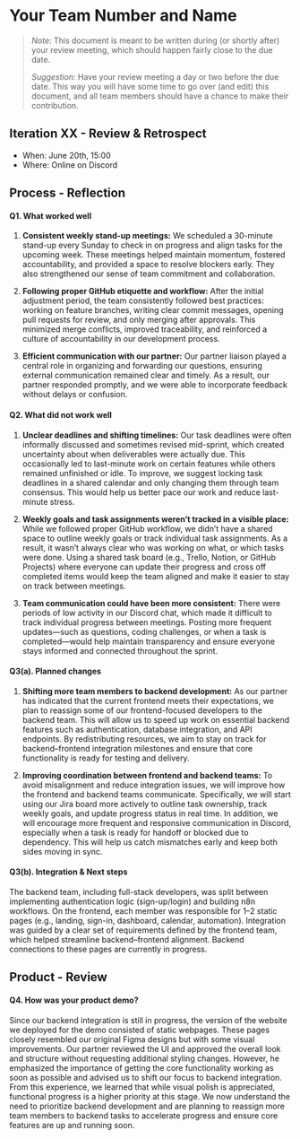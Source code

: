 # Your Team Number and Name

> _Note:_ This document is meant to be written during (or shortly after) your review meeting, which should happen fairly close to the due date.
>
> _Suggestion:_ Have your review meeting a day or two before the due date. This way you will have some time to go over (and edit) this document, and all team members should have a chance to make their contribution.

## Iteration XX - Review & Retrospect

- When: June 20th, 15:00
- Where: Online on Discord

## Process - Reflection

#### Q1. What worked well

1. **Consistent weekly stand-up meetings:**
   We scheduled a 30-minute stand-up every Sunday to check in on progress and align tasks for the upcoming week. These meetings helped maintain momentum, fostered accountability, and provided a space to resolve blockers early. They also strengthened our sense of team commitment and collaboration.

2. **Following proper GitHub etiquette and workflow:**
   After the initial adjustment period, the team consistently followed best practices: working on feature branches, writing clear commit messages, opening pull requests for review, and only merging after approvals. This minimized merge conflicts, improved traceability, and reinforced a culture of accountability in our development process.

3. **Efficient communication with our partner:**
   Our partner liaison played a central role in organizing and forwarding our questions, ensuring external communication remained clear and timely. As a result, our partner responded promptly, and we were able to incorporate feedback without delays or confusion.

#### Q2. What did not work well

1. **Unclear deadlines and shifting timelines:**
   Our task deadlines were often informally discussed and sometimes revised mid-sprint, which created uncertainty about when deliverables were actually due. This occasionally led to last-minute work on certain features while others remained unfinished or idle. To improve, we suggest locking task deadlines in a shared calendar and only changing them through team consensus. This would help us better pace our work and reduce last-minute stress.

2. **Weekly goals and task assignments weren’t tracked in a visible place:**
   While we followed proper GitHub workflow, we didn’t have a shared space to outline weekly goals or track individual task assignments. As a result, it wasn’t always clear who was working on what, or which tasks were done. Using a shared task board (e.g., Trello, Notion, or GitHub Projects) where everyone can update their progress and cross off completed items would keep the team aligned and make it easier to stay on track between meetings.

3. **Team communication could have been more consistent:**
   There were periods of low activity in our Discord chat, which made it difficult to track individual progress between meetings. Posting more frequent updates—such as questions, coding challenges, or when a task is completed—would help maintain transparency and ensure everyone stays informed and connected throughout the sprint.

#### Q3(a). Planned changes

1. **Shifting more team members to backend development:**
   As our partner has indicated that the current frontend meets their expectations, we plan to reassign some of our frontend-focused developers to the backend team. This will allow us to speed up work on essential backend features such as authentication, database integration, and API endpoints. By redistributing resources, we aim to stay on track for backend–frontend integration milestones and ensure that core functionality is ready for testing and delivery.

2. **Improving coordination between frontend and backend teams:**
   To avoid misalignment and reduce integration issues, we will improve how the frontend and backend teams communicate. Specifically, we will start using our Jira board more actively to outline task ownership, track weekly goals, and update progress status in real time. In addition, we will encourage more frequent and responsive communication in Discord, especially when a task is ready for handoff or blocked due to dependency. This will help us catch mismatches early and keep both sides moving in sync.

#### Q3(b). Integration & Next steps

The backend team, including full-stack developers, was split between implementing authentication logic (sign-up/login) and building n8n workflows. On the frontend, each member was responsible for 1–2 static pages (e.g., landing, sign-in, dashboard, calendar, automation). Integration was guided by a clear set of requirements defined by the frontend team, which helped streamline backend–frontend alignment. Backend connections to these pages are currently in progress.

## Product - Review

#### Q4. How was your product demo?

Since our backend integration is still in progress, the version of the website we deployed for the demo consisted of static webpages. These pages closely resembled our original Figma designs but with some visual improvements. Our partner reviewed the UI and approved the overall look and structure without requesting additional styling changes. However, he emphasized the importance of getting the core functionality working as soon as possible and advised us to shift our focus to backend integration. From this experience, we learned that while visual polish is appreciated, functional progress is a higher priority at this stage. We now understand the need to prioritize backend development and are planning to reassign more team members to backend tasks to accelerate progress and ensure core features are up and running soon.
